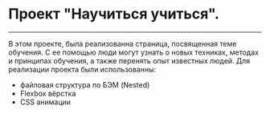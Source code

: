 # Проект "Научиться учиться".
---

В этом проекте, была реализованна страница, посвященная теме обучения. С ее помощью люди могут узнать о новых техниках, методах и принципах обучения, а также перенять опыт известных людей. Для реализации проекта были использованны:
* файловая структура по БЭМ (Nested)
* Flexbox вёрстка
* CSS анимации